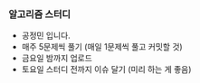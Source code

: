 ### 알고리즘 스터디
- 공정민 입니다.
- 매주 5문제씩 풀기 (매일 1문제씩 풀고 커밋할 것)
- 금요일 밤까지 업로드
- 토요일 스터디 전까지 이슈 달기 (미리 하는 게 좋음)